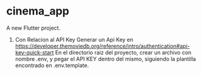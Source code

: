 # cinema_app

A new Flutter project.
1. Con Relacion al API Key
  Generar un Api Key en https://developer.themoviedb.org/reference/intro/authentication#api-key-quick-start
  En el directorio raiz del proyecto, crear un archivo con nombre .env, y pegar el API KEY dentro del mismo, siguiendo la plantilla encontrado en .env.template.
